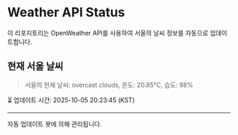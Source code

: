 
# Weather API Status

이 리포지토리는 OpenWeather API를 사용하여 서울의 날씨 정보를 자동으로 업데이트합니다.

## 현재 서울 날씨
> 서울의 현재 날씨: overcast clouds, 온도: 20.85°C, 습도: 98%

⏳ 업데이트 시간: 2025-10-05 20:23:45 (KST)

---
자동 업데이트 봇에 의해 관리됩니다.
